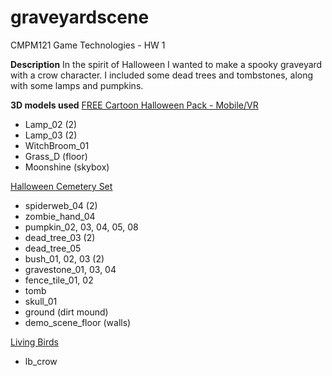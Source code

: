 # graveyardscene
CMPM121 Game Technologies - HW 1

**Description**
In the spirit of Halloween I wanted to make a spooky graveyard with a crow character. I included some dead trees and tombstones, along with some lamps and pumpkins.

**3D models used**
[FREE Cartoon Halloween Pack - Mobile/VR](https://assetstore.unity.com/packages/3d/environments/fantasy/free-cartoon-halloween-pack-mobile-vr-45896)

- Lamp_02 (2)
- Lamp_03 (2)
- WitchBroom_01
- Grass_D (floor)
- Moonshine (skybox)

[Halloween Cemetery Set](https://assetstore.unity.com/packages/3d/environments/fantasy/halloween-cemetery-set-19125)

- spiderweb_04 (2)
- zombie_hand_04
- pumpkin_02, 03, 04, 05, 08
- dead_tree_03 (2)
- dead_tree_05
- bush_01, 02, 03 (2)
- gravestone_01, 03, 04
- fence_tile_01, 02
- tomb
- skull_01
- ground (dirt mound)
- demo_scene_floor (walls)

[Living Birds](https://assetstore.unity.com/packages/3d/characters/animals/birds/living-birds-15649)

- lb_crow
